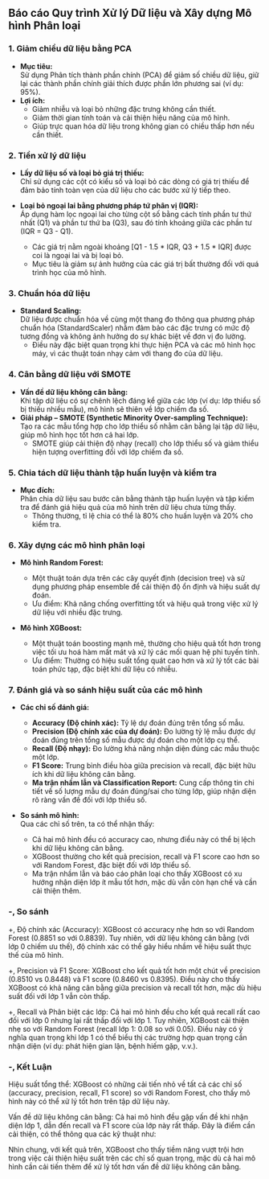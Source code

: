 
## Báo cáo Quy trình Xử lý Dữ liệu và Xây dựng Mô hình Phân loại
### 1. Giảm chiều dữ liệu bằng PCA

- **Mục tiêu:**  
  Sử dụng Phân tích thành phần chính (PCA) để giảm số chiều dữ liệu, giữ lại các thành phần chính giải thích được phần lớn phương sai (ví dụ: 95%).  
- **Lợi ích:**  
  - Giảm nhiễu và loại bỏ những đặc trưng không cần thiết.  
  - Giảm thời gian tính toán và cải thiện hiệu năng của mô hình.  
  - Giúp trực quan hóa dữ liệu trong không gian có chiều thấp hơn nếu cần thiết.

### 2. Tiền xử lý dữ liệu

- **Lấy dữ liệu số và loại bỏ giá trị thiếu:**  
  Chỉ sử dụng các cột có kiểu số và loại bỏ các dòng có giá trị thiếu để đảm bảo tính toàn vẹn của dữ liệu cho các bước xử lý tiếp theo.

- **Loại bỏ ngoại lai bằng phương pháp tứ phân vị (IQR):**  
  Áp dụng hàm lọc ngoại lai cho từng cột số bằng cách tính phần tư thứ nhất (Q1) và phần tư thứ ba (Q3), sau đó tính khoảng giữa các phần tư (IQR = Q3 - Q1).  
  - Các giá trị nằm ngoài khoảng [Q1 - 1.5 * IQR, Q3 + 1.5 * IQR] được coi là ngoại lai và bị loại bỏ.  
  - Mục tiêu là giảm sự ảnh hưởng của các giá trị bất thường đối với quá trình học của mô hình.

### 3. Chuẩn hóa dữ liệu

- **Standard Scaling:**  
  Dữ liệu được chuẩn hóa về cùng một thang đo thông qua phương pháp chuẩn hóa (StandardScaler) nhằm đảm bảo các đặc trưng có mức độ tương đồng và không ảnh hưởng do sự khác biệt về đơn vị đo lường.  
  - Điều này đặc biệt quan trọng khi thực hiện PCA và các mô hình học máy, vì các thuật toán nhạy cảm với thang đo của dữ liệu.

### 4. Cân bằng dữ liệu với SMOTE

- **Vấn đề dữ liệu không cân bằng:**  
  Khi tập dữ liệu có sự chênh lệch đáng kể giữa các lớp (ví dụ: lớp thiểu số bị thiếu nhiều mẫu), mô hình sẽ thiên về lớp chiếm đa số.
- **Giải pháp – SMOTE (Synthetic Minority Over-sampling Technique):**  
  Tạo ra các mẫu tổng hợp cho lớp thiểu số nhằm cân bằng lại tập dữ liệu, giúp mô hình học tốt hơn cả hai lớp.  
  - SMOTE giúp cải thiện độ nhạy (recall) cho lớp thiểu số và giảm thiểu hiện tượng overfitting đối với lớp chiếm đa số.

### 5. Chia tách dữ liệu thành tập huấn luyện và kiểm tra

- **Mục đích:**  
  Phân chia dữ liệu sau bước cân bằng thành tập huấn luyện và tập kiểm tra để đánh giá hiệu quả của mô hình trên dữ liệu chưa từng thấy.  
  - Thông thường, tỉ lệ chia có thể là 80% cho huấn luyện và 20% cho kiểm tra.

### 6. Xây dựng các mô hình phân loại

- **Mô hình Random Forest:**  
  - Một thuật toán dựa trên các cây quyết định (decision tree) và sử dụng phương pháp ensemble để cải thiện độ ổn định và hiệu suất dự đoán.
  - Ưu điểm: Khả năng chống overfitting tốt và hiệu quả trong việc xử lý dữ liệu với nhiều đặc trưng.
  
- **Mô hình XGBoost:**  
  - Một thuật toán boosting mạnh mẽ, thường cho hiệu quả tốt hơn trong việc tối ưu hoá hàm mất mát và xử lý các mối quan hệ phi tuyến tính.
  - Ưu điểm: Thường có hiệu suất tổng quát cao hơn và xử lý tốt các bài toán phức tạp, đặc biệt khi dữ liệu có nhiễu.

### 7. Đánh giá và so sánh hiệu suất của các mô hình

- **Các chỉ số đánh giá:**  
  - **Accuracy (Độ chính xác):** Tỷ lệ dự đoán đúng trên tổng số mẫu.  
  - **Precision (Độ chính xác của dự đoán):** Đo lường tỷ lệ mẫu được dự đoán đúng trên tổng số mẫu được dự đoán cho một lớp cụ thể.  
  - **Recall (Độ nhạy):** Đo lường khả năng nhận diện đúng các mẫu thuộc một lớp.  
  - **F1 Score:** Trung bình điều hòa giữa precision và recall, đặc biệt hữu ích khi dữ liệu không cân bằng.  
  - **Ma trận nhầm lẫn và Classification Report:** Cung cấp thông tin chi tiết về số lượng mẫu dự đoán đúng/sai cho từng lớp, giúp nhận diện rõ ràng vấn đề đối với lớp thiểu số.

- **So sánh mô hình:**  
  Qua các chỉ số trên, ta có thể nhận thấy:
  - Cả hai mô hình đều có accuracy cao, nhưng điều này có thể bị lệch khi dữ liệu không cân bằng.
  - XGBoost thường cho kết quả precision, recall và F1 score cao hơn so với Random Forest, đặc biệt đối với lớp thiểu số.
  - Ma trận nhầm lẫn và báo cáo phân loại cho thấy XGBoost có xu hướng nhận diện lớp ít mẫu tốt hơn, mặc dù vẫn còn hạn chế và cần cải thiện thêm.

### -, So sánh
+, Độ chính xác (Accuracy):
XGBoost có accuracy nhẹ hơn so với Random Forest (0.8851 so với 0.8839). Tuy nhiên, với dữ liệu không cân bằng (với lớp 0 chiếm ưu thế), độ chính xác có thể gây hiểu nhầm vế hiệu suất thực thế của mô hình.

+, Precision và F1 Score:
XGBoost cho kết quả tốt hơn một chút về precision (0.8510 vs 0.8448) và F1 score (0.8460 vs 0.8395). Điều này cho thấy XGBoost có khả năng cân bằng giữa precision và recall tốt hơn, mặc dù hiệu suất đối với lớp 1 vẫn còn thấp.

+, Recall và Phân biệt các lớp:
Cả hai mô hình đều cho kết quả recall rất cao đối với lớp 0 nhưng lại rất thấp đối với lớp 1. Tuy nhiên, XGBoost cải thiện nhẹ so với Random Forest (recall lớp 1: 0.08 so với 0.05). Điều này có ý nghĩa quan trọng khi lớp 1 có thể biểu thị các trường hợp quan trọng cần nhận diện (ví dụ: phát hiện gian lận, bệnh hiếm gặp, v.v.).

### -, Kết Luận
Hiệu suất tổng thể: XGBoost có những cải tiến nhỏ về tất cả các chỉ số (accuracy, precision, recall, F1 score) so với Random Forest, cho thấy mô hình này có thể xử lý tốt hơn trên tập dữ liệu này.

Vấn đề dữ liệu không cân bằng: Cả hai mô hình đều gặp vấn đề khi nhận diện lớp 1, dẫn đến recall và F1 score của lớp này rất thấp. Đây là điểm cần cải thiện, có thể thông qua các kỹ thuật như:

Nhìn chung, với kết quả trên, XGBoost cho thấy tiềm năng vượt trội hơn trong việc cải thiện hiệu suất trên các chỉ số quan trọng, mặc dù cả hai mô hình cần cải tiến thêm để xử lý tốt hơn vấn đề dữ liệu không cân bằng.